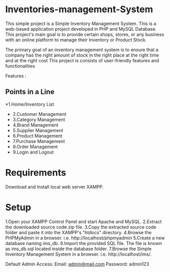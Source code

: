 # Inventories-management-System
This simple project is a Simple Inventory Management System. This is a web-based application project developed in PHP and MySQL Database. This project's main goal is to provide certain shops, stores, or any business with an online platform to manage their Inventory or Product Stock.

The primary goal of an inventory management system is to ensure that a company has the right amount of stock in the right place at the right time and at the right cost
This project is consists of user-friendly features and functionalities

Features :

## Points in a Line
*1.Home/Inventory List
* 2.Customer Management
* 3.Category Management
* 4.Brand Management
* 5.Supplier Management
* 6.Product Management
* 7.Purchase Management
* 8.Order Management
* 9.Login and Logout

# Requirements
Download and Install local web server XAMPP.

# Setup
1.Open your XAMPP Control Panel and start Apache and MySQL.
2.Extract the downloaded source code zip file.
3.Copy the extracted source code folder and paste it into the XAMPP's "htdocs" directory.
4.Browse the PHPMyAdmin in a browser. i.e. http://localhost/phpmyadmin
5.Create a new database naming ims_db.
6.Import the provided SQL file. The file is known as ims_db.sql located inside the database folder.
7.Browse the Simple Inventory Management System in a browser. i.e. http://localhost/ims/.

Default Admin Access:
Email: admin@mail.com
Password: admin123





